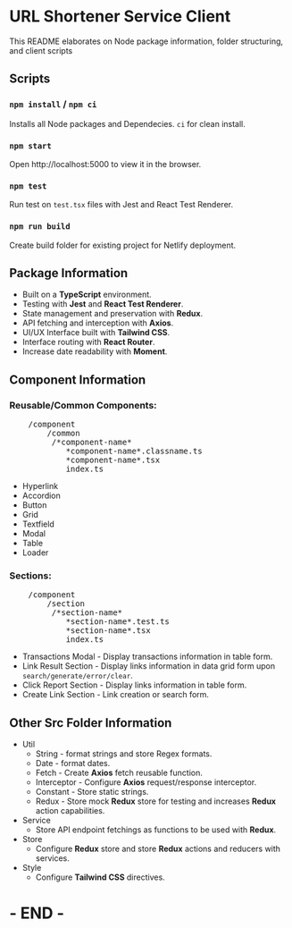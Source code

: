 # URL Shortener Service Client

<p>This README elaborates on Node package information, folder structuring, and client scripts</p>

## Scripts

### `npm install` / `npm ci`

Installs all Node packages and Dependecies. `ci` for clean install.

### `npm start`

Open http://localhost:5000 to view it in the browser.

### `npm test`

Run test on `test.tsx` files with Jest and React Test Renderer.

### `npm run build`

Create build folder for existing project for Netlify deployment.

## Package Information

* Built on a <b>TypeScript</b> environment.
* Testing with <b>Jest</b> and <b>React Test Renderer</b>.
* State management and preservation with <b>Redux</b>.
* API fetching and interception with <b>Axios</b>.
* UI/UX Interface built with <b>Tailwind CSS</b>.
* Interface routing with <b>React Router</b>.
* Increase date readability with <b>Moment</b>.

## Component Information

### Reusable/Common Components:
<pre>
    /component
        /common
         /*component-name*
            *component-name*.classname.ts
            *component-name*.tsx
            index.ts
</pre>

* Hyperlink
* Accordion
* Button
* Grid
* Textfield
* Modal
* Table
* Loader

### Sections:
<pre>
    /component
        /section
         /*section-name*
            *section-name*.test.ts
            *section-name*.tsx
            index.ts
</pre>

* Transactions Modal - Display transactions information in table form.
* Link Result Section - Display links information in data grid form upon `search/generate/error/clear`.
* Click Report Section - Display links information in table form.
* Create Link Section - Link creation or search form.

## Other Src Folder Information
* Util
    * String - format strings and store Regex formats.
    * Date - format dates.
    * Fetch - Create <b>Axios</b> fetch reusable function.
    * Interceptor - Configure <b>Axios</b> request/response interceptor.
    * Constant - Store static strings.
    * Redux - Store mock <b>Redux</b> store for testing and increases <b>Redux</b> action capabilities.
* Service
    * Store API endpoint fetchings as functions to be used with <b>Redux</b>.
* Store 
    * Configure <b>Redux</b> store and store <b>Redux</b> actions and reducers with services.
* Style 
    * Configure <b>Tailwind CSS</b> directives.

# - END -

